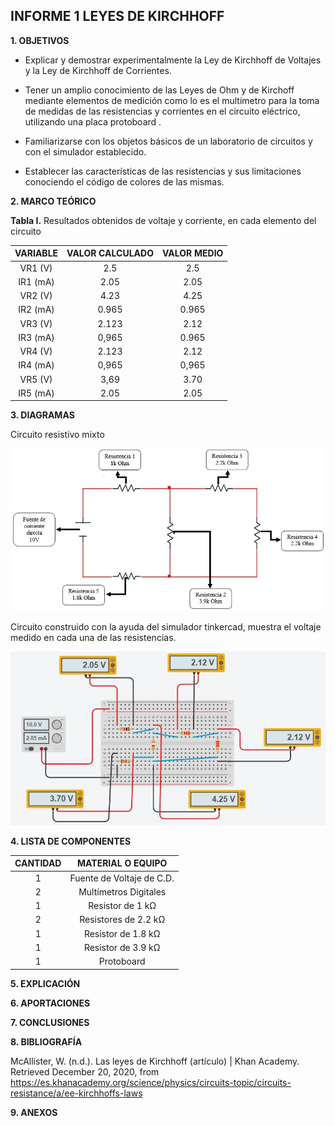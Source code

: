 ##  INFORME 1 LEYES DE KIRCHHOFF

**1. OBJETIVOS**

- Explicar y demostrar experimentalmente la Ley de Kirchhoff de Voltajes y la Ley de
Kirchhoff de Corrientes.

- Tener un amplio conocimiento de las Leyes de Ohm y de Kirchoff mediante elementos de medición como lo es el multímetro para la toma de  medidas  de  las  resistencias y corrientes en el circuito eléctrico, utilizando una placa protoboard .

- Familiarizarse con los objetos básicos de un laboratorio de circuitos y con el simulador establecido.

- Establecer las características de las resistencias y sus limitaciones conociendo el código de colores de las mismas.

**2. MARCO TEÓRICO**

**Tabla I.**  Resultados obtenidos de voltaje y corriente, en cada elemento del circuito

|**VARIABLE**|**VALOR CALCULADO**|**VALOR MEDIO**|
|:-----------:|:-----------:|:--------------:|
|VR1 (V)|2.5|2.5|
|IR1 (mA)|2.05|2.05|
|VR2 (V)|4.23|4.25|
|IR2 (mA)|0.965|0.965|
|VR3 (V)|2.123|2.12|
|IR3 (mA)|0,965|0.965|
|VR4 (V)|2.123|2.12|
|IR4 (mA)|0,965|0,965|
|VR5 (V)|3,69|3.70|
|IR5 (mA)|2.05|2.05|

**3. DIAGRAMAS**

Circuito resistivo mixto

![](https://github.com/Juan-99/Fundamentos-de-Circuitos-4867-4877/blob/main/img/Diagrama%20del%20circuito.jpg)

Circuito construido con la ayuda del simulador tinkercad, muestra el voltaje medido en cada una de las resistencias.

![](https://github.com/Juan-99/Fundamentos-de-Circuitos-4867-4877/blob/main/img/Circuito%20armado%20con%20tinkercad.jpg)

**4. LISTA DE COMPONENTES**

|**CANTIDAD**|**MATERIAL O EQUIPO**|
|:------:|:-------:|
|1|Fuente de Voltaje de C.D.|
|2|Multímetros Digitales|
|1|Resistor de 1 kΩ|
|2|Resistores de 2.2 kΩ|
|1|Resistor de 1.8 kΩ|
|1|Resistor de 3.9 kΩ|
|1|Protoboard|

**5. EXPLICACIÓN**

**6. APORTACIONES**

**7. CONCLUSIONES**

**8. BIBLIOGRAFÍA**

McAllister, W. (n.d.). Las leyes de Kirchhoff (artículo) | Khan Academy. Retrieved December 20, 2020, from https://es.khanacademy.org/science/physics/circuits-topic/circuits-resistance/a/ee-kirchhoffs-laws

**9. ANEXOS**
